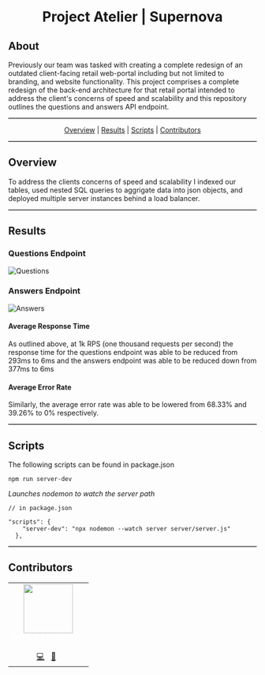 <!-- <div style="display: flex; flex-direction: column; justify-content: center;"> -->
<div style="position: relative;">

<div align="center">
  <h1 style="color:'white'"> Project Atelier | Supernova </h1>
</div>

 <h2 style="color:'white'">About</h2>

Previously our team was tasked with creating a complete redesign of an outdated client-facing retail web-portal including but not limited to branding, and website functionality. This project comprises a complete redesign of the back-end architecture for that retail portal intended to address the client's concerns of speed and scalability and this repository outlines the questions and answers API endpoint.

<hr style="background-color: #5c5c5c;height: 2.0px;"/>

<p align="center">
<a href="#-overview-" style="color:'white'">Overview</a> |
<a href="#-results-" style="color:'white'">Results</a> |
<a href="#-scripts-" style="color:'white'">Scripts</a> |
<a href="#-contributors-" style="color:'white'">Contributors</a>
</p>

<hr style="background-color: #5c5c5c;height: 2.0px;"/>

<h2 style="color:'white'"> Overview </h2>

To address the clients concerns of speed and scalability I indexed our tables, used nested SQL queries to aggrigate data into json objects, and deployed multiple server instances behind a load balancer.
<hr style="background-color: #5c5c5c;height: 2.0px;"/>

<h2 style="color: 'white'"> Results </h2>

<!-- talk about results -->
<h3 style="color: 'white'"> Questions Endpoint </h3>

![Questions](https://i.imgur.com/NqLO2UZ.png)
<h3 style="color: 'white'"> Answers Endpoint</h3>

![Answers](https://i.imgur.com/4t2eiHZ.png)

<h4 style="color: 'white'"> Average Response Time </h4>

As outlined above, at 1k RPS (one thousand requests per second) the response time for the questions endpoint was able to be reduced from 293ms to 6ms and the answers endpoint was able to be reduced down from 377ms to 6ms

<h4 style="color: 'white'"> Average Error Rate </h4>
Similarly, the average error rate was able to be lowered from 68.33% and 39.26% to 0% respectively.

<hr style="background-color: #5c5c5c;height: 2.0px;"/>

<h2 style="color: 'white'"> Scripts </h3>

The following scripts can be found in package.json


`npm run server-dev`

<i> Launches nodemon to watch the server path</i>

```
// in package.json

"scripts": {
    "server-dev": "npx nodemon --watch server server/server.js"
  },
```
<hr style="background-color: #5c5c5c;height: 2.0px;"/>


<h2 style="color:'white'"> Contributors </h2>

<table >
    <td align="center">
        <a href="https://github.com/Symphon-y" style="color: white; text-decoration: none;">
            <img src="https://avatars.githubusercontent.com/u/90964291?v=4?s=100" width="100px;" alt=""/>
            <br />
            <sub>
                <b><span style="color: white"> Travis R. </span> | <span style="color: 'white'"> Symphon-y </span></b>
            </sub>
        </a>
        <br /><br>
        <a href="https://github.com/TitanInSpirit/Project_Atelier/pulls?q=is%3Apr+is%3Aclosed+author%3ASymphon-y" title="Commits">💻</a> &nbsp;
        <a href="https://github.com/TitanInSpirit/Project_Atelier/tree/main/src/components/overview" title="Component">📖</a> &nbsp;
    </td>
<table>
</div>
    <div style="position: absolute; top: 150vw; left: -8vw; opacity: .04; background-image: url(Assets/leftFoot.svg); background-repeat: no-repeat; transform: scale(100);">
    &nbsp;
    </div>
        <div style="position: absolute; top: 400vw; margin-left: 90vw; opacity: .04; background-image: url(Assets/Favicon.svg); background-repeat: no-repeat; transform: scale(100);">
    &nbsp;
    </div>
        <div style="position: absolute; top: 850vw; left: -8vw; opacity: .04; background-image: url(Assets/leftFoot.svg); background-repeat: no-repeat; transform: scale(100);">
    &nbsp;
    </div>
</div>
